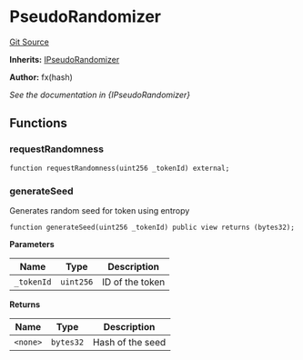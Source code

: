 # PseudoRandomizer
[Git Source](https://github.com/fxhash/fxhash-evm-contracts/blob/709c3bd5035ed7a7acc4391ca2a42cf2ad71efed/src/randomizers/PseudoRandomizer.sol)

**Inherits:**
[IPseudoRandomizer](/src/interfaces/IPseudoRandomizer.sol/interface.IPseudoRandomizer.md)

**Author:**
fx(hash)

*See the documentation in {IPseudoRandomizer}*


## Functions
### requestRandomness


```solidity
function requestRandomness(uint256 _tokenId) external;
```

### generateSeed

Generates random seed for token using entropy


```solidity
function generateSeed(uint256 _tokenId) public view returns (bytes32);
```
**Parameters**

|Name|Type|Description|
|----|----|-----------|
|`_tokenId`|`uint256`|ID of the token|

**Returns**

|Name|Type|Description|
|----|----|-----------|
|`<none>`|`bytes32`|Hash of the seed|


